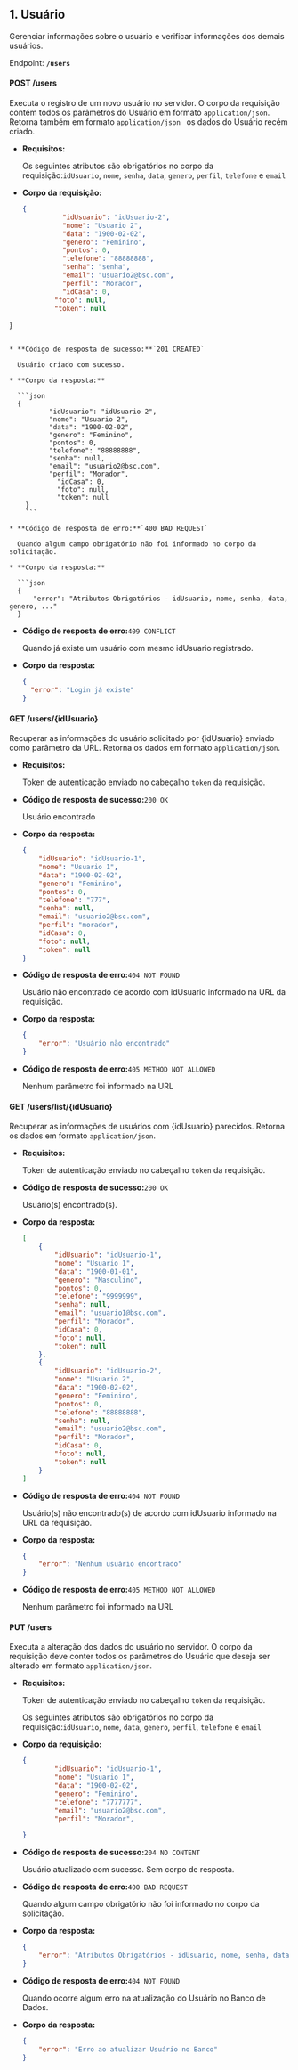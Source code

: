 ## 1. Usuário

Gerenciar informações sobre o usuário e verificar informações dos demais usuários.

Endpoint: **`/users`**



#### POST /users

Executa o registro de um novo usuário no servidor. O corpo da requisição contém todos os parâmetros do Usuário em formato `application/json`. Retorna também em formato `application/json ` os dados do Usuário recém criado.

* **Requisitos:**

  Os seguintes atributos são obrigatórios no corpo da requisição:`idUsuario`, `nome`, `senha`, `data`, `genero`, `perfil`, `telefone` e `email` 	

* **Corpo da requisição:**
	
  ```json
  {
	        "idUsuario": "idUsuario-2",
	        "nome": "Usuario 2",
	        "data": "1900-02-02",
	        "genero": "Feminino",
	        "pontos": 0,
	        "telefone": "88888888",
	        "senha": "senha",
	        "email": "usuario2@bsc.com",
	        "perfil": "Morador",
	        "idCasa": 0,
          "foto": null,
          "token": null
}
```
	
* **Código de resposta de sucesso:**`201 CREATED`

  Usuário criado com sucesso.

* **Corpo da resposta:**

  ```json
  {
          "idUsuario": "idUsuario-2",
          "nome": "Usuario 2",
          "data": "1900-02-02",
          "genero": "Feminino",
          "pontos": 0,
          "telefone": "88888888",
          "senha": null,
          "email": "usuario2@bsc.com",
          "perfil": "Morador",
	        "idCasa": 0,
	        "foto": null,
	        "token": null
	}
	```
	
* **Código de resposta de erro:**`400 BAD REQUEST`

  Quando algum campo obrigatório não foi informado no corpo da solicitação. 

* **Corpo da resposta:**

  ```json
  {
      "error": "Atributos Obrigatórios - idUsuario, nome, senha, data, genero, ..."
  }
  ```

* **Código de resposta de erro:**`409 CONFLICT`

  Quando já existe um usuário com mesmo idUsuario registrado.

* **Corpo da resposta:**

  ```json
  {
  	"error": "Login já existe"
  }
  ```



#### GET /users/{idUsuario}

Recuperar as informações do usuário solicitado por {idUsuario} enviado como parâmetro da URL. Retorna os dados em formato `application/json`.

* **Requisitos:**

  Token de autenticação enviado no cabeçalho `token` da requisição.

* **Código de resposta de sucesso:**`200 OK`

  Usuário encontrado

* **Corpo da resposta:**

  ```json
  {
      "idUsuario": "idUsuario-1",
      "nome": "Usuario 1",
      "data": "1900-02-02",
      "genero": "Feminino",
      "pontos": 0,
      "telefone": "777",
      "senha": null,
      "email": "usuario2@bsc.com",
      "perfil": "morador",
      "idCasa": 0,
      "foto": null,
      "token": null
  }
  ```
  
* **Código de resposta de erro:**`404 NOT FOUND`

  Usuário não encontrado de acordo com idUsuario informado na URL da requisição.

* **Corpo da resposta:**

  ```json
  {
      "error": "Usuário não encontrado"
  }
  ```
* **Código de resposta de erro:**`405 METHOD NOT ALLOWED `

  Nenhum parâmetro foi informado na URL



#### GET /users/list/{idUsuario}

Recuperar as informações de usuários com {idUsuario} parecidos. Retorna os dados em formato `application/json`.

* **Requisitos:**

  Token de autenticação enviado no cabeçalho `token` da requisição.

* **Código de resposta de sucesso:**`200 OK`

  Usuário(s) encontrado(s).

* **Corpo da resposta:**

  ```json
  [
      {
          "idUsuario": "idUsuario-1",
          "nome": "Usuario 1",
          "data": "1900-01-01",
          "genero": "Masculino",
          "pontos": 0,
          "telefone": "9999999",
          "senha": null,
          "email": "usuario1@bsc.com",
          "perfil": "Morador",
          "idCasa": 0,
          "foto": null,
          "token": null
      },
      {
          "idUsuario": "idUsuario-2",
          "nome": "Usuario 2",
          "data": "1900-02-02",
          "genero": "Feminino",
          "pontos": 0,
          "telefone": "88888888",
          "senha": null,
          "email": "usuario2@bsc.com",
          "perfil": "Morador",
          "idCasa": 0,
          "foto": null,
          "token": null
      }
  ]
  ```

* **Código de resposta de erro:**`404 NOT FOUND`

  Usuário(s) não encontrado(s) de acordo com idUsuario informado na URL da requisição.

* **Corpo da resposta:**

  ```json
  {
      "error": "Nenhum usuário encontrado"
  }
  ```
* **Código de resposta de erro:**`405 METHOD NOT ALLOWED `

  Nenhum parâmetro foi informado na URL



#### PUT /users

Executa a alteração dos dados do usuário no servidor. O corpo da requisição deve conter todos os parâmetros do Usuário que deseja ser alterado em formato `application/json`. 

* **Requisitos:**

  Token de autenticação enviado no cabeçalho `token` da requisição.

  Os seguintes atributos são obrigatórios no corpo da requisição:`idUsuario`, `nome`, `data`, `genero`, `perfil`, `telefone` e `email`

* **Corpo da requisição:**

  ```json
  {
          "idUsuario": "idUsuario-1",
          "nome": "Usuario 1",
          "data": "1900-02-02",
          "genero": "Feminino",
          "telefone": "7777777",
          "email": "usuario2@bsc.com",
          "perfil": "Morador",
              
  }
  ```

* **Código de resposta de sucesso:**`204 NO CONTENT`

  Usuário atualizado com sucesso. Sem corpo de resposta.

* **Código de resposta de erro:**`400 BAD REQUEST`
  
  Quando algum campo obrigatório não foi informado no corpo da solicitação.
  
* **Corpo da resposta:**

  ```json
  {
      "error": "Atributos Obrigatórios - idUsuario, nome, senha, data, genero, ..."
  }
  ```
* **Código de resposta de erro:**`404 NOT FOUND`
  
  Quando ocorre algum erro na atualização do Usuário no Banco de Dados.
  
* **Corpo da resposta:**

  ```json
  {
      "error": "Erro ao atualizar Usuário no Banco"
  }
  ```
